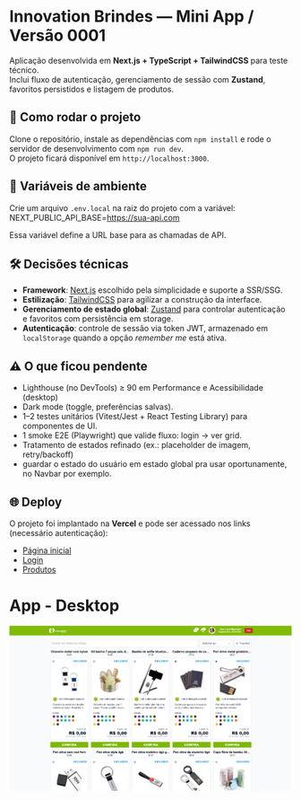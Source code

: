 # Innovation Brindes — Mini App / Versão 0001

Aplicação desenvolvida em **Next.js + TypeScript + TailwindCSS** para teste técnico.  
Inclui fluxo de autenticação, gerenciamento de sessão com **Zustand**, favoritos persistidos e listagem de produtos.

## 🚀 Como rodar o projeto

Clone o repositório, instale as dependências com `npm install` e rode o servidor de desenvolvimento com `npm run dev`.  
O projeto ficará disponível em `http://localhost:3000`.

## 🔑 Variáveis de ambiente

Crie um arquivo `.env.local` na raiz do projeto com a variável:
NEXT_PUBLIC_API_BASE=https://sua-api.com

Essa variável define a URL base para as chamadas de API.

## 🛠️ Decisões técnicas

- **Framework**: [Next.js](https://nextjs.org/) escolhido pela simplicidade e suporte a SSR/SSG.  
- **Estilização**: [TailwindCSS](https://tailwindcss.com/) para agilizar a construção da interface.  
- **Gerenciamento de estado global**: [Zustand](https://github.com/pmndrs/zustand) para controlar autenticação e favoritos com persistência em storage.  
- **Autenticação**: controle de sessão via token JWT, armazenado em `localStorage` quando a opção *remember me* está ativa.  


## ⚠️ O que ficou pendente

- Lighthouse (no DevTools) ≥ 90 em Performance e Acessibilidade (desktop)
- Dark mode (toggle, preferências salvas).
- 1–2 testes unitários (Vitest/Jest + React Testing Library) para componentes de UI.  
- 1 smoke E2E (Playwright) que valide fluxo: login → ver grid.
- Tratamento de estados refinado (ex.: placeholder de imagem, retry/backoff)
- guardar o estado do usuário em estado global pra usar oportunamente, no Navbar por exemplo.

## 🌐 Deploy

O projeto foi implantado na **Vercel** e pode ser acessado nos links (necessário autenticação):

- [Página inicial](https://mini-app-innovation-brindes.vercel.app/)  
- [Login](https://mini-app-innovation-brindes.vercel.app/login)  
- [Produtos](https://mini-app-innovation-brindes.vercel.app/produtos)

# App - Desktop
![App - Desktop](public/images/img-desktop.png)